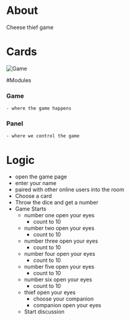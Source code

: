 # About 
Cheese thief game

# Cards
![Game](./web/cards.jpg)

#Modules 

### Game
    - where the game happens
### Panel
    - where we control the game

# Logic
- open the game page
- enter your name
- paired with other online users into the room
- Choose a card
- Throw the dice and get a number
- Game Starts
  - number one open your eyes
    - count to 10
  - number two open your eyes
    - count to 10
  - number three open your eyes
    - count to 10
  - number four open your eyes
    - count to 10
  - number five open your eyes
    - count to 10
  - number six open your eyes
    - count to 10
  - thief open your eyes
    - choose your companion
    - companion open your eyes
  - Start discussion

  


